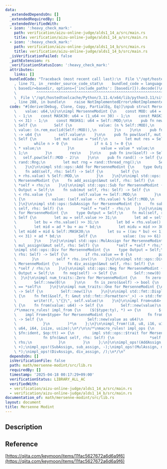 ```yaml
---
data:
  _extendedDependsOn: []
  _extendedRequiredBy: []
  _extendedVerifiedWith:
  - icon: ':heavy_check_mark:'
    path: verification/aizu-online-judge/alds1_14_a/src/main.rs
    title: verification/aizu-online-judge/alds1_14_a/src/main.rs
  - icon: ':heavy_check_mark:'
    path: verification/aizu-online-judge/alds1_14_b/src/main.rs
    title: verification/aizu-online-judge/alds1_14_b/src/main.rs
  _isVerificationFailed: false
  _pathExtension: rs
  _verificationStatusIcon: ':heavy_check_mark:'
  attributes:
    links: []
  bundledCode: "Traceback (most recent call last):\n  File \"/opt/hostedtoolcache/Python/3.11.4/x64/lib/python3.11/site-packages/onlinejudge_verify/documentation/build.py\"\
    , line 71, in _render_source_code_stat\n    bundled_code = language.bundle(stat.path,\
    \ basedir=basedir, options={'include_paths': [basedir]}).decode()\n          \
    \         ^^^^^^^^^^^^^^^^^^^^^^^^^^^^^^^^^^^^^^^^^^^^^^^^^^^^^^^^^^^^^^^^^^^^^^^^^^^^^^^^^\n\
    \  File \"/opt/hostedtoolcache/Python/3.11.4/x64/lib/python3.11/site-packages/onlinejudge_verify/languages/rust.py\"\
    , line 288, in bundle\n    raise NotImplementedError\nNotImplementedError\n"
  code: "#[derive(Debug, Clone, Copy, PartialEq, Eq)]\npub struct MersenneModint {\n\
    \    value: u64,\n}\n\nimpl MersenneModint {\n    const MOD: u64 = (1_u64 << 61)\
    \ - 1;\n    const MASK30: u64 = (1_u64 << 30) - 1;\n    const MASK31: u64 = (1_u64\
    \ << 31) - 1;\n    const MASK61: u64 = Self::MOD;\n\n    pub fn new(n: u64) ->\
    \ Self {\n        Self {\n            value: (n % Self::MOD),\n            //\
    \ value: (n.rem_euclid(Self::MOD)),\n        }\n    }\n\n    pub fn value(&self)\
    \ -> u64 {\n        self.value\n    }\n\n    pub fn pow(&self, mut n: u64) ->\
    \ Self {\n        let mut value = *self;\n        let mut res = Self::new(1);\n\
    \        while n > 0 {\n            if n & 1 != 0 {\n                res = res\
    \ * value;\n            }\n            value = value * value;\n            n >>=\
    \ 1;\n        }\n        res\n    }\n\n    pub fn inv(&self) -> Self {\n     \
    \   self.pow(Self::MOD - 2)\n    }\n\n    pub fn rand() -> Self {\n        use\
    \ rand::Rng;\n        let mut rng = rand::thread_rng();\n        Self::new(rng.gen_range(Self::MASK31..Self::MASK61))\n\
    \    }\n}\n\nimpl std::ops::Add for MersenneModint {\n    type Output = Self;\n\
    \    fn add(self, rhs: Self) -> Self {\n        Self {\n            value: (self.value\
    \ + rhs.value) % Self::MOD,\n        }\n    }\n}\n\nimpl std::ops::AddAssign for\
    \ MersenneModint {\n    fn add_assign(&mut self, rhs: Self) {\n        *self =\
    \ *self + rhs;\n    }\n}\n\nimpl std::ops::Sub for MersenneModint {\n    type\
    \ Output = Self;\n    fn sub(mut self, rhs: Self) -> Self {\n        if self.value\
    \ < rhs.value {\n            self.value += Self::MOD;\n        }\n        Self\
    \ {\n            value: (self.value - rhs.value) % Self::MOD,\n        }\n   \
    \ }\n}\n\nimpl std::ops::SubAssign for MersenneModint {\n    fn sub_assign(&mut\
    \ self, rhs: Self) {\n        *self = *self - rhs;\n    }\n}\n\nimpl std::ops::Mul\
    \ for MersenneModint {\n    type Output = Self;\n    fn mul(self, rhs: Self) ->\
    \ Self {\n        let au = self.value >> 31;\n        let ad = self.value & Self::MASK31;\n\
    \        let bu = rhs.value() >> 31;\n        let bd = rhs.value() & Self::MASK31;\n\
    \        let mid = ad * bu + au * bd;\n        let midu = mid >> 30;\n       \
    \ let midd = mid & Self::MASK30;\n        let su = ((au * bu) << 1) + midu + (midd\
    \ << 31) + ad * bd;\n        Self {\n            value: (su >> 61) + (su & Self::MASK61),\n\
    \        }\n    }\n}\n\nimpl std::ops::MulAssign for MersenneModint {\n    fn\
    \ mul_assign(&mut self, rhs: Self) {\n        *self = *self * rhs;\n    }\n}\n\
    \nimpl std::ops::Div for MersenneModint {\n    type Output = Self;\n    fn div(self,\
    \ rhs: Self) -> Self {\n        if rhs.value == 0 {\n            panic!();\n \
    \       }\n        self * rhs.inv()\n    }\n}\n\nimpl std::ops::DivAssign for\
    \ MersenneModint {\n    fn div_assign(&mut self, rhs: Self) {\n        *self =\
    \ *self / rhs;\n    }\n}\n\nimpl std::ops::Neg for MersenneModint {\n    type\
    \ Output = Self;\n    fn neg(self) -> Self {\n        Self::new(0) - self\n  \
    \  }\n}\n\nimpl num_traits::Zero for MersenneModint {\n    fn zero() -> Self {\n\
    \        Self::new(0)\n    }\n\n    fn is_zero(&self) -> bool {\n        Self::new(0)\
    \ == *self\n    }\n}\n\nimpl num_traits::One for MersenneModint {\n    fn one()\
    \ -> Self {\n        Self::new(1)\n    }\n}\n\nimpl std::fmt::Display for MersenneModint\
    \ {\n    fn fmt(&self, f: &mut std::fmt::Formatter<'_>) -> std::fmt::Result {\n\
    \        write!(f, \"{}\", self.value)\n    }\n}\n\nimpl From<u64> for MersenneModint\
    \ {\n    fn from(value: u64) -> Self {\n        Self::new(value)\n    }\n}\n\n\
    /*\nmacro_rules! impl_from {\n    ($($type:ty), *) => {\n        $(\n        \
    \    impl From<$type> for MersenneModint {\n                fn from(value: $type)\
    \ -> Self {\n                    Self::new(value as u64)\n                }\n\
    \            }\n        )*\n    };\n}\n\nimpl_from!(i8, u8, i16, u16, i32, u32,\
    \ u64, i64, isize, usize);\n*/\n\n/*\nmacro_rules! impl_ops {\n    ($trait:ident,\
    \ $fn:ident, $op:tt) => {\n        impl std::ops::$trait for MersenneModint {\n\
    \            fn $fn(&mut self, rhs: Self) {\n                *self = *self $op\
    \ rhs;\n            }\n        }\n    };\n}\n\nimpl_ops!(AddAssign, add_assign,\
    \ +);\nimpl_ops!(SubAssign, sub_assign, -);\nimpl_ops!(MulAssign, mul_assign,\
    \ *);\nimpl_ops!(DivAssign, div_assign, /);\n*/\n"
  dependsOn: []
  isVerificationFile: false
  path: math/mersenne-modint/src/lib.rs
  requiredBy: []
  timestamp: '2025-04-18 00:17:29+09:00'
  verificationStatus: LIBRARY_ALL_AC
  verifiedWith:
  - verification/aizu-online-judge/alds1_14_a/src/main.rs
  - verification/aizu-online-judge/alds1_14_b/src/main.rs
documentation_of: math/mersenne-modint/src/lib.rs
layout: document
title: Mersenne Modint
---
```


## Description

## Reference

[https://qiita.com/keymoon/items/11fac5627672a6d6a9f6](https://qiita.com/keymoon/items/11fac5627672a6d6a9f6)
